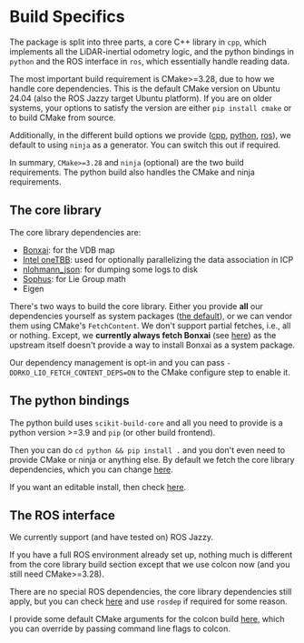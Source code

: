 # Build Specifics

The package is split into three parts, a core C++ library in `cpp`, which implements all the LiDAR-inertial odometry logic, and the python bindings in `python` and the ROS interface in `ros`, which essentially handle reading data.

The most important build requirement is CMake>=3.28, due to how we handle core dependencies.
This is the default CMake version on Ubuntu 24.04 (also the ROS Jazzy target Ubuntu platform).
If you are on older systems, your options to satisfy the version are either `pip install cmake` or to build CMake from source.

Additionally, in the different build options we provide ([cpp](Makefile#L7), [python](python/pyproject.toml#L50), [ros](ros/colcon.pkg#L2)), we default to using `ninja` as a generator.
You can switch this out if required.

In summary, `CMake>=3.28` and `ninja` (optional) are the two build requirements.
The python build also handles the CMake and ninja requirements.

## The core library

The core library dependencies are:
- [Bonxai](https://github.com/facontidavide/Bonxai): for the VDB map
- [Intel oneTBB](https://github.com/uxlfoundation/oneTBB): used for optionally parallelizing the data association in ICP
- [nlohmann_json](https://github.com/nlohmann/json): for dumping some logs to disk
- [Sophus](https://github.com/strasdat/Sophus): for Lie Group math
- Eigen

There's two ways to build the core library.
Either you provide **all** our dependencies yourself as system packages ([the default](cpp/CMakeLists.txt#L28)), or we can vendor them using CMake's `FetchContent`.
We don't support partial fetches, i.e., all or nothing.
Except, we **currently always fetch Bonxai** (see [here](cmake/dependencies.cmake#L30)) as the upstream itself doesn't provide a way to install Bonxai as a system package.

Our dependency management is opt-in and you can pass `-DDRKO_LIO_FETCH_CONTENT_DEPS=ON` to the CMake configure step to enable it.

## The python bindings

The python build uses `scikit-build-core` and all you need to provide is a python version >=3.9 and `pip` (or other build frontend).

Then you can do `cd python && pip install .` and you don't even need to provide CMake or ninja or anything else.
By default we fetch the core library dependencies, which you can change [here](python/pyproject.toml#L66).

If you want an editable install, then check [here](python/Makefile#L7).

## The ROS interface

We currently support (and have tested on) ROS Jazzy.

If you have a full ROS environment already set up, nothing much is different from the core library build section except that we use colcon now (and you still need CMake>=3.28).

There are no special ROS dependencies, the core library dependencies still apply, but you can check [here](https://github.com/mehermvr/rko_lio/blob/d626d0a6b8fa3883ef0fad0d604562d0062ef3f2/ros/package.xml#L11) and use `rosdep` if required for some reason.

I provide some default CMake arguments for the colcon build [here](ros/colcon.pkg#L3), which you can override by passing command line flags to colcon.
